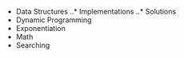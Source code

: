 * Data Structures
..* Implementations
..* Solutions
* Dynamic Programming
* Exponentiation
* Math
* Searching
